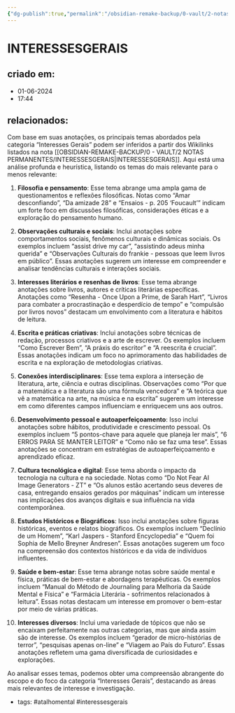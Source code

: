 ```yaml
---
{"dg-publish":true,"permalink":"/obsidian-remake-backup/0-vault/2-notas-permanentes/interessesgerais/","tags":["permanente","atalhomental","interessesgerais"],"dgHomeLink":true,"dgShowLocalGraph":true,"dgShowFileTree":true,"dgEnableSearch":true,"noteIcon":""}
---
```


# INTERESSESGERAIS

## criado em: 
- 01-06-2024
- 17:44
## relacionados:

Com base em suas anotações, os principais temas abordados pela categoria “Interesses Gerais” podem ser inferidos a partir dos Wikilinks listados na nota [[OBSIDIAN-REMAKE-BACKUP/0 - VAULT/2 NOTAS PERMANENTES/INTERESSESGERAIS\|INTERESSESGERAIS]]. Aqui está uma análise profunda e heurística, listando os temas do mais relevante para o menos relevante:

1. **Filosofia e pensamento**: Esse tema abrange uma ampla gama de questionamentos e reflexões filosóficas. Notas como “Amar desconfiando”, “Da amizade 28” e “Ensaios - p. 205 ‘Foucault’” indicam um forte foco em discussões filosóficas, considerações éticas e a exploração do pensamento humano.

2. **Observações culturais e sociais**: Inclui anotações sobre comportamentos sociais, fenômenos culturais e dinâmicas sociais. Os exemplos incluem “assist drive my car”, “assistindo adeus minha querida” e “Observações Culturais do frankie - pessoas que leem livros em público”. Essas anotações sugerem um interesse em compreender e analisar tendências culturais e interações sociais.

3. **Interesses literários e resenhas de livros**: Esse tema abrange anotações sobre livros, autores e críticas literárias específicas. Anotações como “Resenha - Once Upon a Prime, de Sarah Hart”, “Livros para combater a procrastinação e desperdício de tempo” e “compulsão por livros novos” destacam um envolvimento com a literatura e hábitos de leitura.

4. **Escrita e práticas criativas**: Inclui anotações sobre técnicas de redação, processos criativos e a arte de escrever. Os exemplos incluem “Como Escrever Bem”, “A práxis do escritor” e “A reescrita é crucial”. Essas anotações indicam um foco no aprimoramento das habilidades de escrita e na exploração de metodologias criativas.

5. **Conexões interdisciplinares**: Esse tema explora a interseção de literatura, arte, ciência e outras disciplinas. Observações como “Por que a matemática e a literatura são uma fórmula vencedora” e “A teórica que vê a matemática na arte, na música e na escrita” sugerem um interesse em como diferentes campos influenciam e enriquecem uns aos outros.

6. **Desenvolvimento pessoal e autoaperfeiçoamento**: Isso inclui anotações sobre hábitos, produtividade e crescimento pessoal. Os exemplos incluem “5 pontos-chave para aquele que planeja ler mais”, “6 ERROS PARA SE MANTER LEITOR” e “Como não se faz uma tese”. Essas anotações se concentram em estratégias de autoaperfeiçoamento e aprendizado eficaz.

7. **Cultura tecnológica e digital**: Esse tema aborda o impacto da tecnologia na cultura e na sociedade. Notas como “Do Not Fear AI Image Generators - ZT” e “Os alunos estão acertando seus deveres de casa, entregando ensaios gerados por máquinas” indicam um interesse nas implicações dos avanços digitais e sua influência na vida contemporânea.

8. **Estudos Históricos e Biográficos**: Isso inclui anotações sobre figuras históricas, eventos e relatos biográficos. Os exemplos incluem “Declínio de um Homem”, “Karl Jaspers - Stanford Encyclopedia” e “Quem foi Sophia de Mello Breyner Andresen”. Essas anotações sugerem um foco na compreensão dos contextos históricos e da vida de indivíduos influentes.

9. **Saúde e bem-estar**: Esse tema abrange notas sobre saúde mental e física, práticas de bem-estar e abordagens terapêuticas. Os exemplos incluem “Manual do Método de Journaling para Melhoria da Saúde Mental e Física” e “Farmácia Literária - sofrimentos relacionados à leitura”. Essas notas destacam um interesse em promover o bem-estar por meio de várias práticas.

10. **Interesses diversos**: Inclui uma variedade de tópicos que não se encaixam perfeitamente nas outras categorias, mas que ainda assim são de interesse. Os exemplos incluem “gerador de micro-histórias de terror”, “pesquisas apenas on-line” e “Viagem ao País do Futuro”. Essas anotações refletem uma gama diversificada de curiosidades e explorações.

Ao analisar esses temas, podemos obter uma compreensão abrangente do escopo e do foco da categoria “Interesses Gerais”, destacando as áreas mais relevantes de interesse e investigação.
- tags: #atalhomental #interessesgerais 